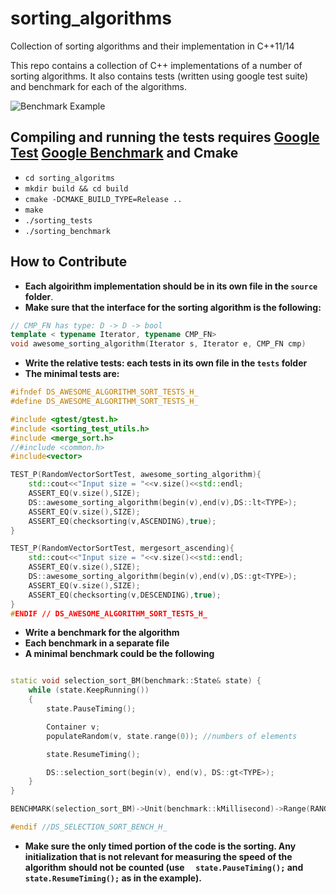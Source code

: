 # sorting_algorithms
Collection of sorting algorithms and their implementation in C++11/14

This repo contains a collection of C++ implementations of a number of sorting algorithms. It also contains tests (written using google test suite) and benchmark for each of the algorithms.

![Benchmark Example]( https://image.ibb.co/cnLDQ5/test.png)

## Compiling and running the tests requires [Google Test](https://github.com/google/googletest) [Google Benchmark](https://github.com/google/benchmark) and Cmake

 - `cd sorting_algoritms`
 - `mkdir build && cd build`
 - `cmake -DCMAKE_BUILD_TYPE=Release ..`
 - `make`
 - `./sorting_tests`
 - `./sorting_benchmark`
 
 
 
 ## How to Contribute
- **Each algoirithm implementation should be in its own file in the `source` folder**.
- **Make sure that the interface for the sorting algorithm is the following:**
```c++
// CMP_FN has type: D -> D -> bool
template < typename Iterator, typename CMP_FN>
void awesome_sorting_algorithm(Iterator s, Iterator e, CMP_FN cmp)
```

- **Write the relative tests: each tests in its own file in the `tests` folder**
- **The minimal tests are:** 

```c++
#ifndef DS_AWESOME_ALGORITHM_SORT_TESTS_H_
#define DS_AWESOME_ALGORITHM_SORT_TESTS_H_

#include <gtest/gtest.h>
#include <sorting_test_utils.h>
#include <merge_sort.h>
//#include <common.h>
#include<vector>

TEST_P(RandomVectorSortTest, awesome_sorting_algorithm){
    std::cout<<"Input size = "<<v.size()<<std::endl;
    ASSERT_EQ(v.size(),SIZE);
    DS::awesome_sorting_algorithm(begin(v),end(v),DS::lt<TYPE>);
    ASSERT_EQ(v.size(),SIZE);
    ASSERT_EQ(checksorting(v,ASCENDING),true);
}

TEST_P(RandomVectorSortTest, mergesort_ascending){
    std::cout<<"Input size = "<<v.size()<<std::endl;
    ASSERT_EQ(v.size(),SIZE);
    DS::awesome_sorting_algorithm(begin(v),end(v),DS::gt<TYPE>);
    ASSERT_EQ(v.size(),SIZE);
    ASSERT_EQ(checksorting(v,DESCENDING),true);
}
#ENDIF // DS_AWESOME_ALGORITHM_SORT_TESTS_H_
```

- **Write a benchmark for the algorithm**
- **Each benchmark in a separate file**
- **A minimal benchmark could be the following**
```c++

static void selection_sort_BM(benchmark::State& state) {
	while (state.KeepRunning())
	{
		state.PauseTiming();

		Container v;
		populateRandom(v, state.range(0)); //numbers of elements

		state.ResumeTiming();

		DS::selection_sort(begin(v), end(v), DS::gt<TYPE>);
	}
}

BENCHMARK(selection_sort_BM)->Unit(benchmark::kMillisecond)->Range(RANGE_START, RANGE_END);

#endif //DS_SELECTION_SORT_BENCH_H_
```
- **Make sure the only timed portion of the code is the sorting. Any initialization that is not relevant for measuring the speed of the algorithm should not be counted (use `	state.PauseTiming();` and `	state.ResumeTiming();`  as in the example).**



